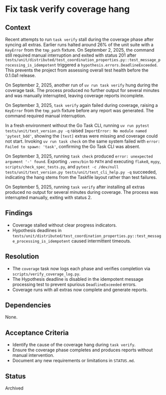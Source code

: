 # Fix task verify coverage hang

## Context
Recent attempts to run `task verify` stall during the coverage phase after
syncing all extras. Earlier runs halted around 26% of the unit suite with a
`KeyError` from the `tmp_path` fixture. On September 2, 2025, the command
still required manual interruption and exited with status 201 after
`tests/unit/distributed/test_coordination_properties.py::test_message_processing_is_idempotent`
triggered a `hypothesis.errors.DeadlineExceeded`. This prevents the project
from assessing overall test health before the 0.1.0a1 release.

On September 2, 2025, another run of `uv run task verify` hung during the
coverage task. The process produced no further output for several minutes and
was manually interrupted, leaving coverage reports incomplete.

On September 3, 2025, `task verify` again failed during coverage, raising a
`KeyError` from the `tmp_path` fixture before any report was generated. The
command required manual interruption.

In a fresh environment without the Go Task CLI, running
`uv run pytest tests/unit/test_version.py -q` raised
`ImportError: No module named 'pytest_bdd'`, showing the `[test]` extras were
missing and coverage could not start.
Invoking `uv run task check` on the same system failed with
`error: Failed to spawn: 'task'`, confirming the Go Task CLI was absent.

On September 3, 2025, running `task check` produced `error: unexpected argument '-' found`.
Exporting `.venv/bin` to `PATH` and executing `flake8`, `mypy`,
`scripts/check_spec_tests.py`, and `pytest -c /dev/null tests/unit/test_version.py
tests/unit/test_cli_help.py -q` succeeded, indicating the hang stems from the Taskfile layout
rather than test failures.

On September 5, 2025, running `task verify` after installing all extras produced no output
for several minutes during coverage.
The process was interrupted manually, exiting with status 2.

## Findings
- Coverage stalled without clear progress indicators.
- Hypothesis deadlines in
  `tests/unit/distributed/test_coordination_properties.py::test_message_processing_is_idempotent`
  caused intermittent timeouts.

## Resolution
- The `coverage` task now logs each phase and verifies completion via
  `scripts/verify_coverage_log.py`.
- The Hypothesis deadline is disabled in the idempotent message processing test
  to prevent spurious `DeadlineExceeded` errors.
- Coverage runs with all extras now complete and generate reports.

## Dependencies
None.

## Acceptance Criteria
- Identify the cause of the coverage hang during `task verify`.
- Ensure the coverage phase completes and produces reports without manual
  intervention.
- Document any new requirements or limitations in `STATUS.md`.

## Status
Archived
